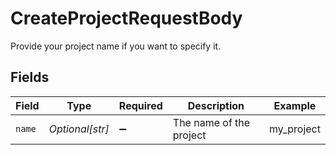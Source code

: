 # CreateProjectRequestBody

Provide your project name if you want to specify it.


## Fields

| Field                   | Type                    | Required                | Description             | Example                 |
| ----------------------- | ----------------------- | ----------------------- | ----------------------- | ----------------------- |
| `name`                  | *Optional[str]*         | :heavy_minus_sign:      | The name of the project | my_project              |